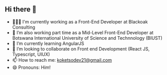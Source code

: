 ## Hi there 👋

- 👨🏽‍💻 I'm currently working as a Front-End Developer at Blackoak Consulting
- 🔭 I’m also working part time as a Mid-Level Front-End Developer at Botswana International University of Science and Technnology (BIUST)
- 🌱 I’m currently learning AngularJS
- 👯 I’m looking to collaborate on Front end Development (React JS, Typescript, UIUX)
- 📫 How to reach me: koketsodev21@gmail.com
- 😄 Pronouns: Him!


